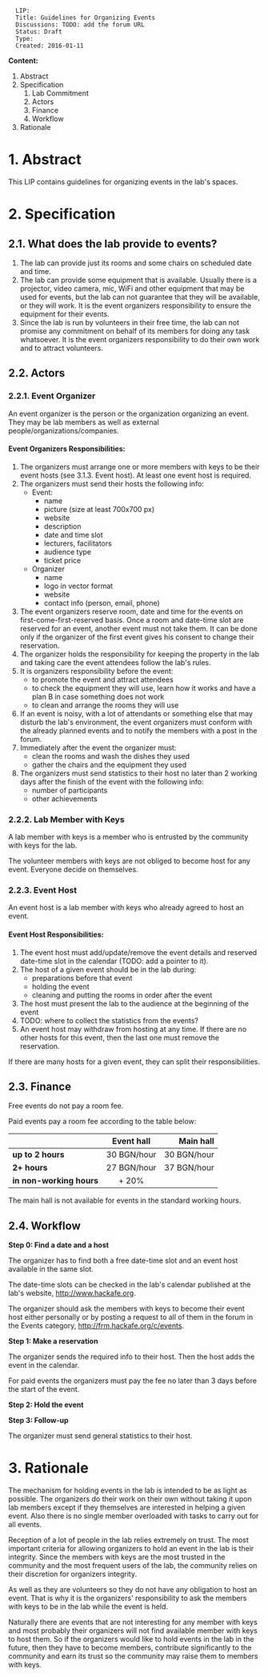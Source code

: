 ```
  LIP:
  Title: Guidelines for Organizing Events
  Discussions: TODO: add the forum URL
  Status: Draft
  Type:
  Created: 2016-01-11
```


**Content:**

1. Abstract
2. Specification
	1. Lab Commitment
	2. Actors
	3. Finance
	4. Workflow
3. Rationale


# 1. Abstract

This LIP contains guidelines for organizing events in the lab's spaces.


# 2. Specification

## 2.1. What does the lab provide to events?

1. The lab can provide just its rooms and some chairs on scheduled date and time.
2. The lab can provide some equipment that is available. Usually there is a projector, video camera, mic, WiFi and other equipment that may be used for events, but the lab can not guarantee that they will be available, or they will work. It is the event organizers responsibility to ensure the equipment for their events.
3. Since the lab is run by volunteers in their free time, the lab can not promise any commitment on behalf of its members for doing any task whatsoever. It is the event organizers responsibility to do their own work and to attract volunteers.

## 2.2. Actors

### 2.2.1. Event Organizer

An event organizer is the person or the organization organizing an event. They may be lab members as well as external people/organizations/companies.

#### Event Organizers Responsibilities:

1. The organizers must arrange one or more members with keys to be their event hosts (see 3.1.3. Event host). At least one event host is required.
2. The organizers must send their hosts the following info:
	- Event:
		- name
		- picture (size at least 700x700 px)
		- website
		- description
		- date and time slot
		- lecturers, facilitators
		- audience type
		- ticket price
	- Organizer
		- name
		- logo in vector format
		- website
		- contact info (person, email, phone)
3. The event organizers reserve room, date and time for the events on first-come-first-reserved basis. Once a room and date-time slot are reserved for an event, another event must not take them. It can be done only if the organizer of the first event gives his consent to change their reservation.
3. The organizer holds the responsibility for keeping the property in the lab and taking care the event attendees follow the lab's rules.
4. It is organizers responsibility before the event:
	- to promote the event and attract attendees
	- to check the equipment they will use, learn how it works and have a plan B in case something does not work
	- to clean and arrange the rooms they will use
5. If an event is noisy, with a lot of attendants or something else that may disturb the lab's environment, the event organizers must conform with the already planned events and to notify the members with a post in the forum.
6. Immediately after the event the organizer must:
	- clean the rooms and wash the dishes they used
	- gather the chairs and the equipment they used
7. The organizers must send statistics to their host no later than 2 working days after the finish of the event with the following info:
	- number of participants
	- other achievements

### 2.2.2. Lab Member with Keys

A lab member with keys is a member who is entrusted by the community with keys for the lab.

The volunteer members with keys are not obliged to become host for any event. Everyone decide on themselves.

### 2.2.3. Event Host

An event host is a lab member with keys who already agreed to host an event.

#### Event Host Responsibilities:

1. The event host must add/update/remove the event details and reserved date-time slot in the calendar (TODO: add a pointer to it).
2. The host of a given event should be in the lab during:
	- preparations before that event
	- holding the event
	- cleaning and putting the rooms in order after the event
3. The host must present the lab to the audience at the beginning of the event
4. TODO: where to collect the statistics from the events?
5. An event host may withdraw from hosting at any time. If there are no other hosts for this event, then the last one must remove the reservation.

If there are many hosts for a given event, they can split their responsibilities.


## 2.3. Finance

Free events do not pay a room fee.

Paid events pay a room fee according to the table below:

|                          | Event hall    | Main hall   |
| ------------------------ |:-------------:| -----------:|
| **up to 2 hours**        |   30 BGN/hour | 30 BGN/hour |
| **2+ hours**             |   27 BGN/hour | 37 BGN/hour |
| **in non-working hours** |         + 20% |             |

The main hall is not available for events in the standard working hours.


## 2.4. Workflow

**Step 0: Find a date and a host**

The organizer has to find both a free date-time slot and an event host available in the same slot.

The date-time slots can be checked in the lab's calendar published at the lab's website, http://www.hackafe.org.

The organizer should ask the members with keys to become their event host either personally or by posting a request to all of them in the forum in the Events category, http://frm.hackafe.org/c/events.


**Step 1: Make a reservation**

The organizer sends the required info to their host. Then the host adds the event in the calendar.

For paid events the organizers must pay the fee no later than 3 days before the start of the event.


**Step 2: Hold the event**

**Step 3: Follow-up**

The organizer must send general statistics to their host.


# 3. Rationale

The mechanism for holding events in the lab is intended to be as light as possible. The organizers do their work on their own without taking it upon lab members except if they themselves are interested in helping a given event.
Also there is no single member overloaded with tasks to carry out for all events.

Reception of a lot of people in the lab relies extremely on trust.
The most important criteria for allowing organizers to hold an event in the lab is their integrity. Since the members with keys are the most trusted in the community and the most frequent users of the lab, the community relies on their discretion for organizers integrity.

As well as they are volunteers so they do not have any obligation to host an event. That is why it is the organizers' responsibility to ask the members with keys to be in the lab while the event is held.

Naturally there are events that are not interesting for any member with keys and most probably their organizers will not find available member with keys to host them. So if the organizers would like to hold events in the lab in the future, then they have to become members, contribute significantly to the community and earn its trust so the community may raise them to members with keys.


